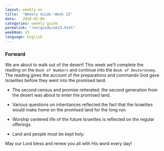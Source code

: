 ```yaml
---
layout: weekly-en
title:  "Weekly Guide：Week 15"
date:   2018-05-06
categories: weekly guide
permalink: "/en/guide/wk15.html"
weekNum: 15
language: English
---
```


<h3>Forward</h3>

We are about to walk out of the desert! This week we’ll complete the reading on the `Book of Numbers` and continue into the `Book of Deuteronomy`. The reading gives the account of the preparations and commands God gave Israelites before they went into the promised land.

+ The second census and promise reiterated: the second generation from the desert was about to enter the promised land.

+ Various questions on inheritances reflected the fact that the Israelites would make home on the promised land for the long run.

+ Worship centered life of the future Israelites is reflected on the regular offerings.

+ Land and people must be kept holy.

May our Lord bless and renew you all with His word every day!
